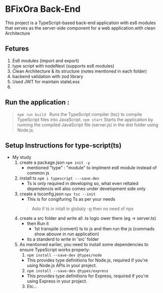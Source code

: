 # BFixOra Back-End
This project is a TypeScript-based back-end application with es6 modules  that serves as the server-side component for a web application.with clean Architecture

## Fetures
1. Es6 modules (import and export)
2. type script with nodeNext (supports es6 modules)
3. Clean Architecture & its structure (notes mentioned in each folder)
4. backend validation with zod library
5. Used JWT for maintain stateLess 
6. 
      

## Run the application :
> ```npm run build ```
   Runs the TypeScript compiler (tsc) to compile TypeScript files into JavaScript.
> ```npm start```
   Starts the application by running the compiled JavaScript file (server.js) in the dist folder using Node.js.


## Setup Instructions for type-script(ts)
- My study 
   1. create a package.json  ```npm init -y```
         * mentioned "type" : "module" to implment  es6 module instead of common js
   2. install ts  ```npm i typescript ---save-dev```
         * Ts is only required in developing so, what even reltaled dependencis will also comes under development side only 
   3. create a tsconfig.json ```npx tsc --init```
         * This is for congifuring Ts as per your needs 
         > Aslo if ts in intall in globaly -g then no need of npx 
   4.  create a src folder and write all .ts logic ower there (eg -> server.ts)
         * then Run it
            - 1st transpile (convert) ts to js and then run the js  (commads show abouve in run application)
         * its a standerd to write in 'src' folder 
   5. As mentioned earlier, you need to install some dependencies to ensure TypeScript works properly:
      1. `npm install --save-dev @types/node`  
      - This provides type definitions for Node.js, required if you're using Node.js APIs in your project.
      2. `npm install --save-dev @types/express`  
      - This provides type definitions for Express, required if you're using Express in your project.
      3. Etc... 





